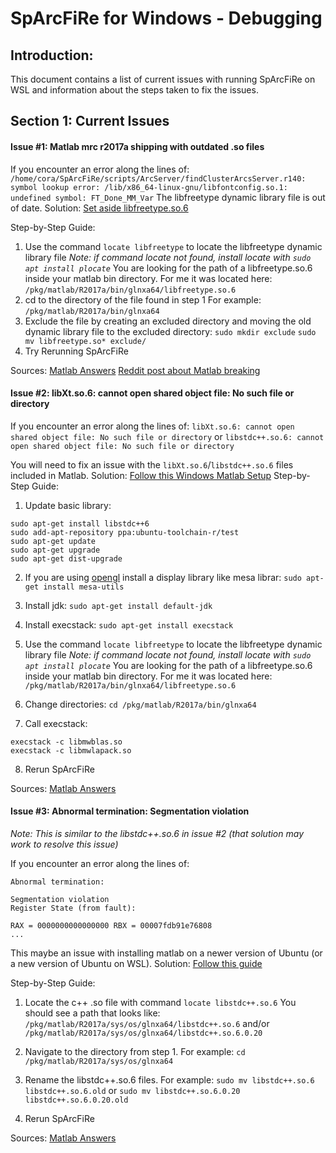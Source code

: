 
# SpArcFiRe for Windows - Debugging

## Introduction:
This document contains a list of current issues with running SpArcFiRe on WSL and information about the steps taken to fix the issues.


## Section 1: Current Issues
#### Issue #1: Matlab mrc r2017a shipping with outdated .so files
If you encounter an error along the lines of:
 `/home/cora/SpArcFiRe/scripts/ArcServer/findClusterArcsServer.r140: symbol lookup error: /lib/x86_64-linux-gnu/libfontconfig.so.1: undefined symbol: FT_Done_MM_Var` 
The libfreetype dynamic library file is out of date.
Solution: [Set aside libfreetype.so.6](https://www.mathworks.com/matlabcentral/answers/364551-why-is-matlab-unable-to-run-the-matlabwindow-application-on-linux#answer_288902)

Step-by-Step Guide:
1) Use the command `locate libfreetype` to locate the libfreetype dynamic library file 
*Note: if command locate not found, install locate with `sudo apt install plocate`*
You are looking for the path of a libfreetype.so.6 inside your matlab bin directory. For me it was located here: `/pkg/matlab/R2017a/bin/glnxa64/libfreetype.so.6`
2) cd to the directory of the file found in step 1
For example: `/pkg/matlab/R2017a/bin/glnxa64`
3) Exclude the file by creating an excluded directory and moving the old dynamic library file to the excluded directory:
`sudo mkdir exclude`
`sudo mv libfreetype.so* exclude/`
4) Try Rerunning SpArcFiRe

Sources:
[Matlab Answers](https://www.mathworks.com/matlabcentral/answers/364551-why-is-matlab-unable-to-run-the-matlabwindow-application-on-linux#answer_288902)
[Reddit post about Matlab breaking](https://www.reddit.com/r/archlinux/comments/tkas9q/matlab_stopped_working_after_system_update/)

#### Issue #2: libXt.so.6: cannot open shared object file: No such file or directory
If you encounter an error along the lines of: `libXt.so.6: cannot open shared object file: No such file or directory` or `libstdc++.so.6: cannot open shared object file: No such file or directory`

You will need to fix an issue with the `libXt.so.6`/`libstdc++.so.6` files included in Matlab.
Solution: [Follow this Windows Matlab Setup](https://www.mathworks.com/matlabcentral/answers/308911-can-i-install-matlab-in-bash-on-ubuntu-on-windows#answer_333214)
Step-by-Step Guide:
1) Update basic library:
```
sudo apt-get install libstdc++6
sudo add-apt-repository ppa:ubuntu-toolchain-r/test 
sudo apt-get update
sudo apt-get upgrade
sudo apt-get dist-upgrade
```

2) If you are using [opengl](https://en.wikipedia.org/wiki/OpenGL) install a display library like mesa librar:
`sudo apt-get install mesa-utils`

3) Install jdk:
`sudo apt-get install default-jdk`

4) Install execstack:
`sudo apt-get install execstack`

5) Use the command `locate libfreetype` to locate the libfreetype dynamic library file 
*Note: if command locate not found, install locate with `sudo apt install plocate`*
You are looking for the path of a libfreetype.so.6 inside your matlab bin directory. For me it was located here: `/pkg/matlab/R2017a/bin/glnxa64/libfreetype.so.6`

6) Change directories: `cd /pkg/matlab/R2017a/bin/glnxa64`

7) Call execstack:
```
execstack -c libmwblas.so
execstack -c libmwlapack.so
```
8) Rerun SpArcFiRe

Sources:
[Matlab Answers](https://www.mathworks.com/matlabcentral/answers/308911-can-i-install-matlab-in-bash-on-ubuntu-on-windows#answer_333214)

#### Issue #3: Abnormal termination: Segmentation violation

*Note: This is similar to the libstdc++.so.6 in issue #2 (that solution may work to resolve this issue)*

If you encounter an error along the lines of: 
```
Abnormal termination:

Segmentation violation
Register State (from fault):

RAX = 0000000000000000 RBX = 00007fdb91e76808
...
```
This maybe an issue with installing matlab on a newer version of Ubuntu (or a new version of Ubuntu on WSL).
Solution: [Follow this guide](https://www.mathworks.com/matlabcentral/answers/275176-matlab-crashes-on-startup-segmentation-violation#answer_231458)

Step-by-Step Guide:
1) Locate the c++ .so file with command `locate libstdc++.so.6`
You should see a path that looks like: `/pkg/matlab/R2017a/sys/os/glnxa64/libstdc++.so.6` and/or `/pkg/matlab/R2017a/sys/os/glnxa64/libstdc++.so.6.0.20`

2) Navigate to the directory from step 1. For example: `cd /pkg/matlab/R2017a/sys/os/glnxa64`

3) Rename the libstdc++.so.6 files. For example: `sudo mv libstdc++.so.6 libstdc++.so.6.old` or `sudo mv libstdc++.so.6.0.20 libstdc++.so.6.0.20.old`
4) Rerun SpArcFiRe

Sources:
[Matlab Answers](https://www.mathworks.com/matlabcentral/answers/275176-matlab-crashes-on-startup-segmentation-violation#answer_231458)


